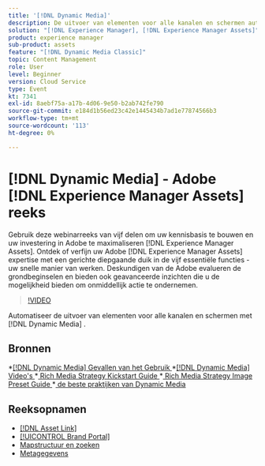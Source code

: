```yaml
---
title: '[!DNL Dynamic Media]'
description: De uitvoer van elementen voor alle kanalen en schermen automatiseren
solution: "[!DNL Experience Manager], [!DNL Experience Manager Assets]"
product: experience manager
sub-product: assets
feature: "[!DNL Dynamic Media Classic]"
topic: Content Management
role: User
level: Beginner
version: Cloud Service
type: Event
kt: 7341
exl-id: 8aebf75a-a17b-4d06-9e50-b2ab742fe790
source-git-commit: e184d1b56ed23c42e1445434b7ad1e77874566b3
workflow-type: tm+mt
source-wordcount: '113'
ht-degree: 0%

---
```


# [!DNL Dynamic Media] - Adobe [!DNL Experience Manager Assets] reeks

Gebruik deze webinarreeks van vijf delen om uw kennisbasis te bouwen en uw investering in Adobe te maximaliseren [!DNL Experience Manager Assets]. Ontdek of verfijn uw Adobe [!DNL Experience Manager Assets] expertise met een gerichte diepgaande duik in de vijf essentiële functies - uw snelle manier van werken. Deskundigen van de Adobe evalueren de grondbeginselen en bieden ook geavanceerde inzichten die u de mogelijkheid bieden om onmiddellijk actie te ondernemen.

>[!VIDEO](https://video.tv.adobe.com/v/332132/?quality=12&learn=on&hidetitle=true)

Automatiseer de uitvoer van elementen voor alle kanalen en schermen met [!DNL Dynamic Media] .

## Bronnen

*[[!DNL Dynamic Media]  Gevallen van het Gebruik ](https://experienceleague.adobe.com/en/docs/experience-manager-cloud-service/content/assets/dynamicmedia/dm-journey/dm-journey-part1)
*[[!DNL Dynamic Media]  Video&#39;s ](https://experienceleague.adobe.com/en/docs/experience-manager-learn/assets/dynamic-media/dynamic-media-overview-feature-video-use#dynamic-media)
*[ Rich Media Strategy Kickstart Guide ](https://www.adobe.com/content/dam/www/us/en/experience-manager/pdfs/dynamic-media-kickstart-guide-2019.pdf)
*[ Rich Media Strategy Image Preset Guide ](https://www.adobe.com/content/dam/www/us/en/experience-manager/pdfs/dynamic-media-image-preset-guide.pdf)
*[ de beste praktijken van Dynamic Media ](https://experienceleague.adobe.com/en/docs/experience-manager-cloud-service/content/assets/dynamicmedia/dm-journey/dm-best-practices)

## Reeksopnamen

* [[!DNL Asset Link]](asset-link.md)
* [[!UICONTROL Brand Portal]](brand-portal.md)
* [Mapstructuur en zoeken](folder-structure-search.md)
* [Metagegevens](metadata.md)
